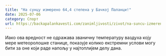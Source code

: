 ```yaml
---
title: "На сунцу измерено 64,4 степена у Бачкој Паланци!"
date: 2025-07-06
category: Спорт
url: https://backapalankavesti.com/zanimljivosti/zivot/na-suncu-izmereno-644-stepena-u-backoj-palanci/
---
```


Иако ова вредност не одражава званичну температуру ваздуха коју мере метеоролошке станице, показује колико екстремни услови могу бити за оне који раде напољу у најтоплијем делу дана.
